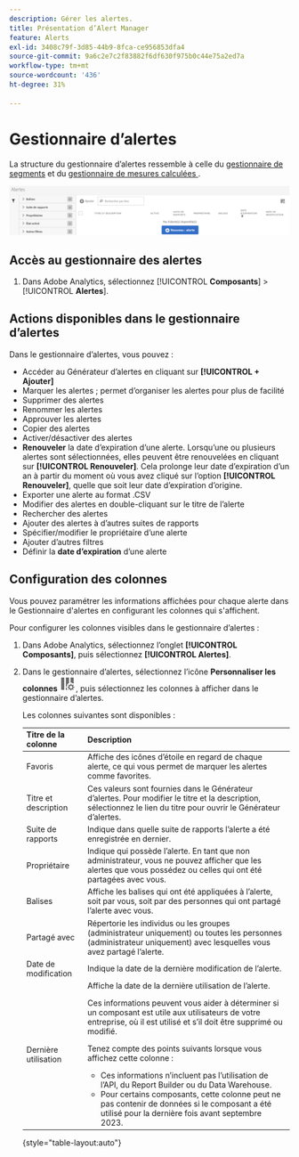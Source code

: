 ```yaml
---
description: Gérer les alertes.
title: Présentation d’Alert Manager
feature: Alerts
exl-id: 3408c79f-3d85-44b9-8fca-ce956853dfa4
source-git-commit: 9a6c2e7c2f83882f6df630f975b0c44e75a2ed7a
workflow-type: tm+mt
source-wordcount: '436'
ht-degree: 31%

---
```


# Gestionnaire d’alertes

La structure du gestionnaire d’alertes ressemble à celle du [ gestionnaire de segments](https://experienceleague.adobe.com/docs/analytics/components/segmentation/segmentation-workflow/seg-manage.html?lang=fr) et du [ gestionnaire de mesures calculées ](https://experienceleague.adobe.com/docs/analytics/components/calculated-metrics/calcmetric-workflow/cm-manager.html?lang=fr).

![](assets/alert-manager.png)

## Accès au gestionnaire des alertes

1. Dans Adobe Analytics, sélectionnez [!UICONTROL **Composants**] > [!UICONTROL **Alertes**].

## Actions disponibles dans le gestionnaire d’alertes

Dans le gestionnaire d’alertes, vous pouvez :

* Accéder au Générateur d’alertes en cliquant sur **[!UICONTROL + Ajouter]**
* Marquer les alertes ; permet d’organiser les alertes pour plus de facilité
* Supprimer des alertes
* Renommer les alertes
* Approuver les alertes
* Copier des alertes
* Activer/désactiver des alertes
* **Renouveler** la date d’expiration d’une alerte. Lorsqu’une ou plusieurs alertes sont sélectionnées, elles peuvent être renouvelées en cliquant sur **[!UICONTROL Renouveler]**. Cela prolonge leur date d’expiration d’un an à partir du moment où vous avez cliqué sur l’option **[!UICONTROL Renouveler]**, quelle que soit leur date d’expiration d’origine.
* Exporter une alerte au format .CSV
* Modifier des alertes en double-cliquant sur le titre de l’alerte
* Rechercher des alertes
* Ajouter des alertes à d’autres suites de rapports
* Spécifier/modifier le propriétaire d’une alerte
* Ajouter d’autres filtres
* Définir la **date d’expiration** d’une alerte

## Configuration des colonnes

Vous pouvez paramétrer les informations affichées pour chaque alerte dans le Gestionnaire d&#39;alertes en configurant les colonnes qui s&#39;affichent.

Pour configurer les colonnes visibles dans le gestionnaire d’alertes :

1. Dans Adobe Analytics, sélectionnez l’onglet **[!UICONTROL Composants]**, puis sélectionnez **[!UICONTROL Alertes]**.

1. Dans le gestionnaire d’alertes, sélectionnez l’icône **Personnaliser les colonnes** ![ icône ](assets/customize-columns-icon.png), puis sélectionnez les colonnes à afficher dans le gestionnaire d’alertes.

   Les colonnes suivantes sont disponibles :

   | Titre de la colonne | Description |
   |---|---|
   | Favoris | Affiche des icônes d’étoile en regard de chaque alerte, ce qui vous permet de marquer les alertes comme favorites. <!-- For more information, see [Mark calculated metrics as favorites](/help/components/c-calcmetrics/c-workflow/cm-workflow/cm-favorite.md). --> |
   | Titre et description | Ces valeurs sont fournies dans le Générateur d’alertes. Pour modifier le titre et la description, sélectionnez le lien du titre pour ouvrir le Générateur d’alertes. |
   | Suite de rapports | Indique dans quelle suite de rapports l’alerte a été enregistrée en dernier. |
   | Propriétaire | Indique qui possède l’alerte. En tant que non administrateur, vous ne pouvez afficher que les alertes que vous possédez ou celles qui ont été partagées avec vous. |
   | Balises | Affiche les balises qui ont été appliquées à l’alerte, soit par vous, soit par des personnes qui ont partagé l’alerte avec vous. |
   | Partagé avec | Répertorie les individus ou les groupes (administrateur uniquement) ou toutes les personnes (administrateur uniquement) avec lesquelles vous avez partagé l’alerte. |
   | Date de modification | Indique la date de la dernière modification de l’alerte. |
   | Dernière utilisation | Affiche la date de la dernière utilisation de l’alerte. <p>Ces informations peuvent vous aider à déterminer si un composant est utile aux utilisateurs de votre entreprise, où il est utilisé et s’il doit être supprimé ou modifié.</p><p>Tenez compte des points suivants lorsque vous affichez cette colonne :</p><ul><li>Ces informations n’incluent pas l’utilisation de l’API, du Report Builder ou du Data Warehouse.</li><li>Pour certains composants, cette colonne peut ne pas contenir de données si le composant a été utilisé pour la dernière fois avant septembre 2023.</li></ul> |

   {style="table-layout:auto"}
